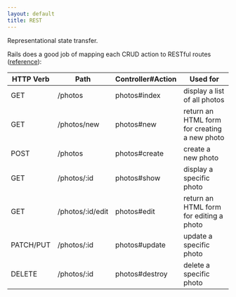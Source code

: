 ```yaml
---
layout: default
title: REST
---
```


Representational state transfer.

Rails does a good job of mapping each CRUD action to RESTful routes ([reference](https://guides.rubyonrails.org/routing.html#crud-verbs-and-actions)):

| HTTP Verb | Path             | Controller#Action | Used for                                     |
|-----------|------------------|-------------------|----------------------------------------------|
| GET       | /photos          | photos#index      | display a list of all photos                 |
| GET       | /photos/new      | photos#new        | return an HTML form for creating a new photo |
| POST      | /photos          | photos#create     | create a new photo                           |
| GET       | /photos/:id      | photos#show       | display a specific photo                     |
| GET       | /photos/:id/edit | photos#edit       | return an HTML form for editing a photo      |
| PATCH/PUT | /photos/:id      | photos#update     | update a specific photo                      |
| DELETE    | /photos/:id      | photos#destroy    | delete a specific photo                      |

